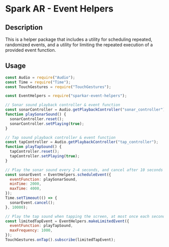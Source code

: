 # Spark AR - Event Helpers

## Description

This is a helper package that includes a utility for scheduling repeated, randomized events, and a utility for limiting the repeated execution of a provided event function.

## Usage

```javascript
const Audio = require("Audio");
const Time = require("Time");
const TouchGestures = require("TouchGestures");

const EventHelpers = require("sparkar-event-helpers");

// Sonar sound playback controller & event function
const sonarController = Audio.getPlaybackController("sonar_controller");
function playSonarSound() {
  sonarController.reset();
  sonarController.setPlaying(true);
}

// Tap sound playback controller & event function
const tapController = Audio.getPlaybackController("tap_controller");
function playTapSound() {
  tapController.reset();
  tapController.setPlaying(true);
}

// Play the sonar sound every 2-4 seconds, and cancel after 10 seconds
const sonarEvent = EventHelpers.scheduleEvent({
  eventFunction: playSonarSound,
  minTime: 2000,
  maxTime: 4000,
});
Time.setTimeout(() => {
  sonarEvent.cancel();
}, 10000);

// Play the tap sound when tapping the screen, at most once each second
const limitedTapEvent = EventHelpers.makeLimitedEvent({
  eventFunction: playTapSound,
  maxFrequency: 1000,
});
TouchGestures.onTap().subscribe(limitedTapEvent);
```